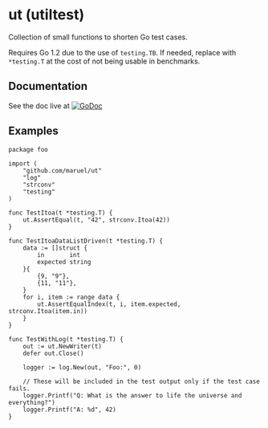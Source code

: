 ut (utiltest)
=============

Collection of small functions to shorten Go test cases.

Requires Go 1.2 due to the use of `testing.TB`. If needed, replace with
`*testing.T` at the cost of not being usable in benchmarks.


Documentation
-------------

See the doc live at
[![GoDoc](https://godoc.org/github.com/maruel/ut?status.svg)](https://godoc.org/github.com/maruel/ut)


Examples
--------

	package foo

	import (
		"github.com/maruel/ut"
		"log"
		"strconv"
		"testing"
	)

	func TestItoa(t *testing.T) {
		ut.AssertEqual(t, "42", strconv.Itoa(42))
	}

	func TestItoaDataListDriven(t *testing.T) {
		data := []struct {
			in       int
			expected string
		}{
			{9, "9"},
			{11, "11"},
		}
		for i, item := range data {
			ut.AssertEqualIndex(t, i, item.expected, strconv.Itoa(item.in))
		}
	}

	func TestWithLog(t *testing.T) {
		out := ut.NewWriter(t)
		defer out.Close()

		logger := log.New(out, "Foo:", 0)

		// These will be included in the test output only if the test case fails.
		logger.Printf("Q: What is the answer to life the universe and everything?")
		logger.Printf("A: %d", 42)
	}
